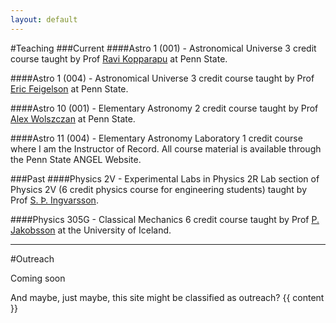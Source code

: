 ```yaml
---
layout: default
---
```


#Teaching
###Current
####Astro 1 (001) - Astronomical Universe
3 credit course taught by Prof <a href="http://www3.geosc.psu.edu/~ruk15/">Ravi Kopparapu</a> at Penn State.

####Astro 1 (004) - Astronomical Universe
3 credit course taught by Prof <a href="http://www.astro.psu.edu/people/e5f">Eric Feigelson</a> at Penn State.

####Astro 10 (001) - Elementary Astronomy
2 credit course taught by Prof <a href="http://www2.astro.psu.edu/users/alex/">Alex Wolszczan</a> at Penn State.

####Astro 11 (004) - Elementary Astronomy Laboratory
1 credit course where I am the Instructor of Record. All course material is available through the Penn State ANGEL Website.

###Past
####Physics 2V - Experimental Labs in Physics 2R
Lab section of Physics 2V (6 credit physics course for engineering students) taught by Prof <a href="http://www.hi.is/~sthi">S. Þ. Ingvarsson</a>.

####Physics 305G - Classical Mechanics
6 credit course taught by Prof <a href="http://www.raunvis.hi.is/~pja/research.html">P. Jakobsson</a> at the University of Iceland.


<hr>
#Outreach

<p class="muted">Coming soon</p>

And maybe, just maybe, this site might be classified as outreach?
{{ content }}
